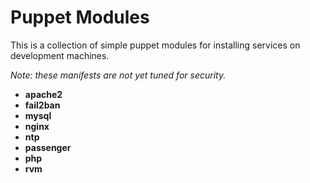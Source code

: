 # Puppet Modules
This is a collection of simple puppet modules for installing
services on development machines.

*Note: these manifests are not yet tuned for security.*

* __apache2__
* __fail2ban__
* __mysql__
* __nginx__
* __ntp__
* __passenger__
* __php__
* __rvm__
